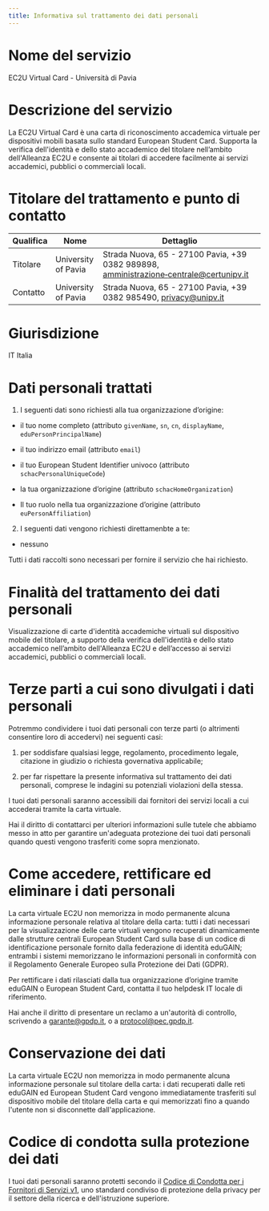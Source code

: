 ```yaml
---
title: Informativa sul trattamento dei dati personali
---
```


# Nome del servizio

EC2U Virtual Card - Università di Pavia

# Descrizione del servizio

La EC2U Virtual Card è una carta di riconoscimento accademica virtuale per dispositivi mobili basata sullo standard
European Student Card. Supporta la verifica dell'identità e dello stato accademico del titolare nell’ambito dell'Alleanza
EC2U e consente ai titolari di accedere facilmente ai servizi accademici, pubblici o commerciali locali.

# Titolare del trattamento e punto di contatto

| Qualifica | Nome                | Dettaglio                                                    |
| --------- | ------------------- | ------------------------------------------------------------ |
| Titolare  | University of Pavia | Strada Nuova, 65 - 27100 Pavia, +39 0382 989898, [amministrazione‑centrale@certunipv.it](mailto:amministrazione-centrale@certunipv.it) |
| Contatto  | University of Pavia | Strada Nuova, 65 - 27100 Pavia, +39 0382 985490, [privacy@unipv.it](mailto:privacy@unipv.it) |

# Giurisdizione

IT Italia

# Dati personali trattati

1. I seguenti dati sono richiesti alla tua organizzazione d’origine:

  - il tuo nome completo (attributo `givenName`, `sn`, `cn`, `displayName`, `eduPersonPrincipalName`)


- il tuo indirizzo email (attributo `email`)


- il tuo European Student Identifier univoco (attributo `schacPersonalUniqueCode`)


- la tua organizzazione d’origine (attributo `schacHomeOrganization`)


- Il tuo ruolo nella tua organizzazione d’origine (attributo `euPersonAffiliation`)


2. I seguenti dati vengono richiesti direttamenbte a te:
  - nessuno

Tutti i dati raccolti sono necessari per fornire il servizio che hai richiesto.

# Finalità del trattamento dei dati personali

Visualizzazione di carte d'identità accademiche virtuali sul dispositivo mobile del titolare, a supporto della verifica
dell'identità e dello stato accademico nell’ambito dell'Alleanza EC2U e dell’accesso ai servizi accademici, pubblici o
commerciali locali.

# Terze parti a cui sono divulgati i dati personali

Potremmo condividere i tuoi dati personali con terze parti (o altrimenti consentire loro di accedervi) nei seguenti casi:

1. per soddisfare qualsiasi legge, regolamento, procedimento legale, citazione in giudizio o richiesta governativa
   applicabile;

2. per far rispettare la presente informativa sul trattamento dei dati personali, comprese le indagini su potenziali
   violazioni della stessa.

I tuoi dati personali saranno accessibili dai fornitori dei servizi locali a cui accederai tramite la carta virtuale.

Hai il diritto di contattarci per ulteriori informazioni sulle tutele che abbiamo messo in atto per garantire un'adeguata
protezione dei tuoi dati personali quando questi vengono trasferiti come sopra menzionato.

# Come accedere, rettificare ed eliminare i dati personali

La carta virtuale EC2U non memorizza in modo permanente alcuna informazione personale relativa al titolare della carta:
tutti i dati necessari per la visualizzazione delle carte virtuali vengono recuperati dinamicamente dalle strutture
centrali European Student Card sulla base di un codice di identificazione personale fornito dalla federazione di identità
eduGAIN; entrambi i sistemi memorizzano le informazioni personali in conformità con il Regolamento Generale Europeo sulla
Protezione dei Dati (GDPR).

Per rettificare i dati rilasciati dalla tua organizzazione d’origine tramite eduGAIN o European Student Card, contatta il
tuo helpdesk IT locale di riferimento.

Hai anche il diritto di presentare un reclamo a un'autorità di controllo, scrivendo
a [garante@gpdp.it](mailto:garante@gpdp.it), o a [protocol@pec.gpdp.it](mailto:protocol@pec.gpdp.it ).

# Conservazione dei dati

La carta virtuale EC2U non memorizza in modo permanente alcuna informazione personale sul titolare della carta: i dati
recuperati dalle reti eduGAIN ed European Student Card vengono immediatamente trasferiti sul dispositivo mobile del
titolare della carta e qui memorizzati fino a quando l'utente non si disconnette dall'applicazione.

# Codice di condotta sulla protezione dei dati

I tuoi dati personali saranno protetti secondo
il  [Codice di Condotta per i Fornitori di Servizi v1](http://www.geant.net/uri/dataprotection-code-of-conduct/v1), uno
standard condiviso di protezione della privacy per il settore della ricerca e dell'istruzione superiore.
